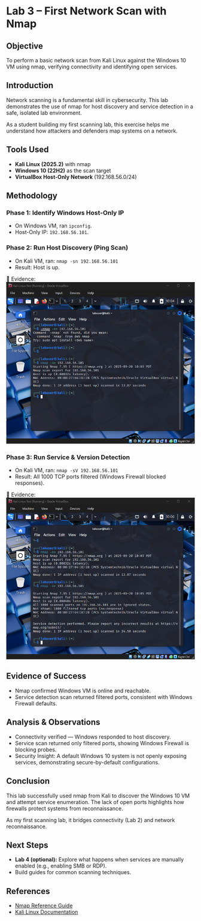 # Lab 3 – First Network Scan with Nmap

## Objective
To perform a basic network scan from Kali Linux against the Windows 10 VM using nmap, verifying connectivity and identifying open services.

## Introduction
Network scanning is a fundamental skill in cybersecurity. This lab demonstrates the use of nmap for host discovery and service detection in a safe, isolated lab environment.

As a student building my first scanning lab, this exercise helps me understand how attackers and defenders map systems on a network.

## Tools Used
- **Kali Linux (2025.2)** with nmap
- **Windows 10 (22H2)** as the scan target
- **VirtualBox Host-Only Network** (192.168.56.0/24)

## Methodology

### Phase 1: Identify Windows Host-Only IP
- On Windows VM, ran `ipconfig`.
- Host-Only IP: `192.168.56.101`.

### Phase 2: Run Host Discovery (Ping Scan)
- On Kali VM, ran:
  `nmap -sn 192.168.56.101`
- Result: Host is up.

📸 Evidence:
![Host Discovery Scan](../Screenshots/Kali_Nmap_HostDiscovery_2025-09-20.png)

### Phase 3: Run Service & Version Detection
- On Kali VM, ran:
  `nmap -sV 192.168.56.101`
- Result: All 1000 TCP ports filtered (Windows Firewall blocked responses).

📸 Evidence:
![Service Detection Scan](../Screenshots/Kali_Nmap_ServiceScan_2025-09-20.png)

## Evidence of Success
- Nmap confirmed Windows VM is online and reachable.
- Service detection scan returned filtered ports, consistent with Windows Firewall defaults.

## Analysis & Observations
- Connectivity verified — Windows responded to host discovery.
- Service scan returned only filtered ports, showing Windows Firewall is blocking probes.
- Security Insight: A default Windows 10 system is not openly exposing services, demonstrating secure-by-default configurations.

## Conclusion
This lab successfully used nmap from Kali to discover the Windows 10 VM and attempt service enumeration. The lack of open ports highlights how firewalls protect systems from reconnaissance.

As my first scanning lab, it bridges connectivity (Lab 2) and network reconnaissance.

## Next Steps
- **Lab 4 (optional):** Explore what happens when services are manually enabled (e.g., enabling SMB or RDP).
- Build guides for common scanning techniques.

## References
- [Nmap Reference Guide](https://nmap.org/book/man.html)
- [Kali Linux Documentation](https://www.kali.org/docs/)
